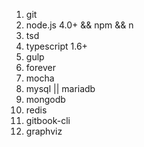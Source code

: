 1. git
2. node.js 4.0+ && npm && n
3. tsd
4. typescript 1.6+
5. gulp
6. forever
7. mocha
8. mysql || mariadb
9. mongodb
10. redis
11. gitbook-cli
12. graphviz